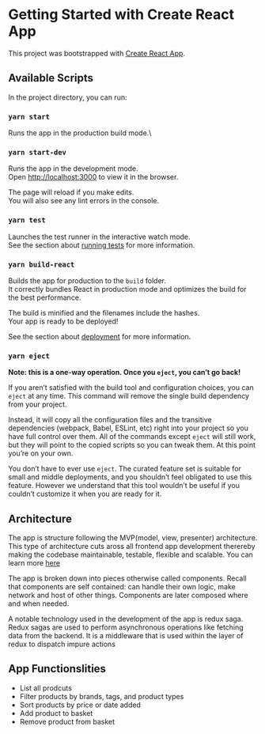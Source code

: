 # Getting Started with Create React App

This project was bootstrapped with [Create React App](https://github.com/facebook/create-react-app).

## Available Scripts

In the project directory, you can run:

### `yarn start`

Runs the app in the production build mode.\

### `yarn start-dev`

Runs the app in the development mode.\
Open [http://localhost:3000](http://localhost:3000) to view it in the browser.

The page will reload if you make edits.\
You will also see any lint errors in the console.

### `yarn test`

Launches the test runner in the interactive watch mode.\
See the section about [running tests](https://facebook.github.io/create-react-app/docs/running-tests) for more information.

### `yarn build-react`

Builds the app for production to the `build` folder.\
It correctly bundles React in production mode and optimizes the build for the best performance.

The build is minified and the filenames include the hashes.\
Your app is ready to be deployed!

See the section about [deployment](https://facebook.github.io/create-react-app/docs/deployment) for more information.

### `yarn eject`

**Note: this is a one-way operation. Once you `eject`, you can’t go back!**

If you aren’t satisfied with the build tool and configuration choices, you can `eject` at any time. This command will remove the single build dependency from your project.

Instead, it will copy all the configuration files and the transitive dependencies (webpack, Babel, ESLint, etc) right into your project so you have full control over them. All of the commands except `eject` will still work, but they will point to the copied scripts so you can tweak them. At this point you’re on your own.

You don’t have to ever use `eject`. The curated feature set is suitable for small and middle deployments, and you shouldn’t feel obligated to use this feature. However we understand that this tool wouldn’t be useful if you couldn’t customize it when you are ready for it.

## Architecture

The app is structure following the MVP(model, view, presenter) architecture. This type of architecture cuts aross all frontend app development therereby making the codebase maintainable, testable, flexible and scalable. You can learn more [here](https://khalilstemmler.com/articles/client-side-architecture/architecture)

The app is broken down into pieces otherwise called components. Recall that components are self contained: can handle their own logic, make network and host of other things. Components are later composed where and when needed.

A notable technology used in the development of the app is redux saga. Redux sagas are used to perform asynchronous operations like fetching data from the backend. It is a middleware that is used within the layer of redux to dispatch impure actions

## App Functionslities

- List all prodcuts
- Filter products by brands, tags, and product types
- Sort products by price or date added
- Add product to basket
- Remove product from basket
